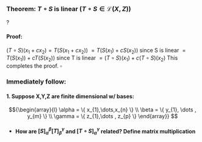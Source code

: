 ### Theorem: $T \circ S$ is linear $(T \circ S \in \mathcal{L}(X,Z))$
?
#### Proof: 
$(T \circ S)(x_{1}+cx_{2})=T(S(x_{1}+cx_{2}))$
$= T(S(x_{1})+cS(x_{2}))$ since S is linear
$= T(S(x_{1}))+cT(S(x_{2}))$ since T is linear
$= (T \circ S)(x_{1})+c(T \circ S)(x_{2})$
This completes the proof. $\square$
### Immediately follow:
#### 1. Suppose X,Y,Z are finite dimensional w/ bases:
$${\begin{array}{l}
\alpha = \{ x_{1},\dots,x_{n} \} \\
\beta = \{ y_{1}, \dots , y_{m} \} \\
\gamma = \{ z_{1},\dots , z_{p} \}
\end{array}}
$$
- #### How are $[S]_{\alpha}^\beta[T]_{\beta}^\gamma$ and $[T \circ S]_{\alpha}^\gamma$ related? Define matrix multiplication
